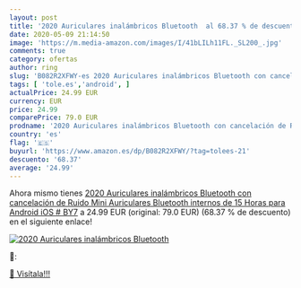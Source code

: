 ```yaml
---
layout: post
title: '2020 Auriculares inalámbricos Bluetooth  al 68.37 % de descuento'
date: 2020-05-09 21:14:50
image: 'https://m.media-amazon.com/images/I/41bLILh11FL._SL200_.jpg'
comments: true
category: ofertas
author: ring
slug: 'B082R2XFWY-es 2020 Auriculares inalámbricos Bluetooth con cancelación de...'
tags: [ 'tole.es','android', ]
actualPrice: 24.99 EUR
currency: EUR
price: 24.99
comparePrice: 79.0 EUR
prodname: '2020 Auriculares inalámbricos Bluetooth con cancelación de Ruido  Mini Auriculares Bluetooth internos de 15 Horas para Android iOS # BY7'
country: 'es'
flag: '🇪🇸'
buyurl: 'https://www.amazon.es/dp/B082R2XFWY/?tag=tolees-21'
descuento: '68.37'
average: '24.99'
---
```


Ahora mismo tienes [2020 Auriculares inalámbricos Bluetooth con cancelación de Ruido  Mini Auriculares Bluetooth internos de 15 Horas para Android iOS # BY7](https://www.amazon.es/dp/B082R2XFWY/?tag=tolees-21) a 24.99 EUR (original: 79.0 EUR) (68.37 %  de descuento) en el siguiente enlace!

[![2020 Auriculares inalámbricos Bluetooth ](https://m.media-amazon.com/images/I/41bLILh11FL._SL200_.jpg)](https://www.amazon.es/dp/B082R2XFWY/?tag=tolees-21)

🔎:


[🛒 Visítala!!!](https://www.amazon.es/dp/B082R2XFWY/?tag=tolees-21)

